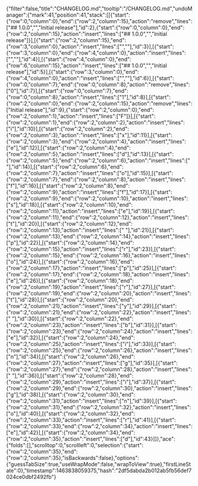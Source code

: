 {"filter":false,"title":"CHANGELOG.md","tooltip":"/CHANGELOG.md","undoManager":{"mark":41,"position":41,"stack":[[{"start":{"row":0,"column":0},"end":{"row":2,"column":15},"action":"remove","lines":["## 1.0.0","","Initial release"],"id":2},{"start":{"row":0,"column":0},"end":{"row":2,"column":15},"action":"insert","lines":["## 1.0.0","","Initial release"]}],[{"start":{"row":2,"column":15},"end":{"row":3,"column":0},"action":"insert","lines":["",""],"id":3}],[{"start":{"row":3,"column":0},"end":{"row":4,"column":0},"action":"insert","lines":["",""],"id":4}],[{"start":{"row":4,"column":0},"end":{"row":6,"column":15},"action":"insert","lines":["## 1.0.0","","Initial release"],"id":5}],[{"start":{"row":3,"column":0},"end":{"row":4,"column":0},"action":"insert","lines":["",""],"id":6}],[{"start":{"row":0,"column":7},"end":{"row":0,"column":8},"action":"remove","lines":["0"],"id":7}],[{"start":{"row":0,"column":7},"end":{"row":0,"column":8},"action":"insert","lines":["1"],"id":8}],[{"start":{"row":2,"column":0},"end":{"row":2,"column":15},"action":"remove","lines":["Initial release"],"id":9},{"start":{"row":2,"column":0},"end":{"row":2,"column":1},"action":"insert","lines":["F"]}],[{"start":{"row":2,"column":1},"end":{"row":2,"column":2},"action":"insert","lines":["i"],"id":10}],[{"start":{"row":2,"column":2},"end":{"row":2,"column":3},"action":"insert","lines":["x"],"id":11}],[{"start":{"row":2,"column":3},"end":{"row":2,"column":4},"action":"insert","lines":["e"],"id":12}],[{"start":{"row":2,"column":4},"end":{"row":2,"column":5},"action":"insert","lines":["d"],"id":13}],[{"start":{"row":2,"column":5},"end":{"row":2,"column":6},"action":"insert","lines":[" "],"id":14}],[{"start":{"row":2,"column":6},"end":{"row":2,"column":7},"action":"insert","lines":["o"],"id":15}],[{"start":{"row":2,"column":7},"end":{"row":2,"column":8},"action":"insert","lines":["f"],"id":16}],[{"start":{"row":2,"column":8},"end":{"row":2,"column":9},"action":"insert","lines":["f"],"id":17}],[{"start":{"row":2,"column":9},"end":{"row":2,"column":10},"action":"insert","lines":["s"],"id":18}],[{"start":{"row":2,"column":10},"end":{"row":2,"column":11},"action":"insert","lines":["e"],"id":19}],[{"start":{"row":2,"column":11},"end":{"row":2,"column":12},"action":"insert","lines":["t"],"id":20}],[{"start":{"row":2,"column":12},"end":{"row":2,"column":13},"action":"insert","lines":[" "],"id":21}],[{"start":{"row":2,"column":13},"end":{"row":2,"column":14},"action":"insert","lines":["p"],"id":22}],[{"start":{"row":2,"column":14},"end":{"row":2,"column":15},"action":"insert","lines":["r"],"id":23}],[{"start":{"row":2,"column":15},"end":{"row":2,"column":16},"action":"insert","lines":["o"],"id":24}],[{"start":{"row":2,"column":16},"end":{"row":2,"column":17},"action":"insert","lines":["p"],"id":25}],[{"start":{"row":2,"column":17},"end":{"row":2,"column":18},"action":"insert","lines":["e"],"id":26}],[{"start":{"row":2,"column":18},"end":{"row":2,"column":19},"action":"insert","lines":["r"],"id":27}],[{"start":{"row":2,"column":19},"end":{"row":2,"column":20},"action":"insert","lines":["t"],"id":28}],[{"start":{"row":2,"column":20},"end":{"row":2,"column":21},"action":"insert","lines":["y"],"id":29}],[{"start":{"row":2,"column":21},"end":{"row":2,"column":22},"action":"insert","lines":[" "],"id":30}],[{"start":{"row":2,"column":22},"end":{"row":2,"column":23},"action":"insert","lines":["b"],"id":31}],[{"start":{"row":2,"column":23},"end":{"row":2,"column":24},"action":"insert","lines":["e"],"id":32}],[{"start":{"row":2,"column":24},"end":{"row":2,"column":25},"action":"insert","lines":["i"],"id":33}],[{"start":{"row":2,"column":25},"end":{"row":2,"column":26},"action":"insert","lines":["n"],"id":34}],[{"start":{"row":2,"column":26},"end":{"row":2,"column":27},"action":"insert","lines":["g"],"id":35}],[{"start":{"row":2,"column":27},"end":{"row":2,"column":28},"action":"insert","lines":[" "],"id":36}],[{"start":{"row":2,"column":28},"end":{"row":2,"column":29},"action":"insert","lines":["i"],"id":37}],[{"start":{"row":2,"column":29},"end":{"row":2,"column":30},"action":"insert","lines":["g"],"id":38}],[{"start":{"row":2,"column":30},"end":{"row":2,"column":31},"action":"insert","lines":["n"],"id":39}],[{"start":{"row":2,"column":31},"end":{"row":2,"column":32},"action":"insert","lines":["o"],"id":40}],[{"start":{"row":2,"column":32},"end":{"row":2,"column":33},"action":"insert","lines":["r"],"id":41}],[{"start":{"row":2,"column":33},"end":{"row":2,"column":34},"action":"insert","lines":["e"],"id":42}],[{"start":{"row":2,"column":34},"end":{"row":2,"column":35},"action":"insert","lines":["d"],"id":43}]]},"ace":{"folds":[],"scrolltop":0,"scrollleft":0,"selection":{"start":{"row":2,"column":35},"end":{"row":2,"column":35},"isBackwards":false},"options":{"guessTabSize":true,"useWrapMode":false,"wrapToView":true},"firstLineState":0},"timestamp":1463838059375,"hash":"2df5dabda2b012ab5fb56def7024ce0dbf2492fb"}